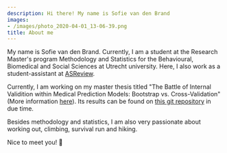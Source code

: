 ```yaml
---
description: Hi there! My name is Sofie van den Brand
images:
- /images/photo_2020-04-01_13-06-39.png
title: About me 
---
```


My name is Sofie van den Brand. Currently, I am a student at the Research Master's program Methodology and Statistics for the Behavioural, Biomedical and Social Sciences at Utrecht university. Here, I also work as a student-assistant at [ASReview](http://asreview.nl/).

Currently, I am working on my master thesis titled "The Battle of Internal Validition within Medical Prediction Models: Bootstrap vs. Cross-Validation" (More information [here](/portfolio/)). Its results can be found on [this git repository](https://github.com/SagevdBrand/Master-thesis) in due time.

Besides methodology and statistics, I am also very passionate about working out, climbing, survival run and hiking.

Nice to meet you! :wave:


